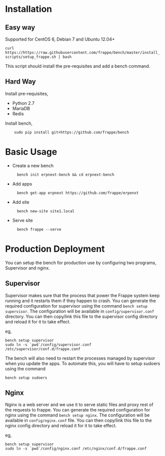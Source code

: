 Installation
============

Easy way
--------

Supported for CentOS 6, Debian 7 and Ubuntu 12.04+

`curl https://https://raw.githubusercontent.com/frappe/bench/master/install_scripts/setup_frappe.sh | bash`

This script should install the pre-requisites and add a bench command.


Hard Way
--------

Install pre-requisites,

* Python 2.7
* MariaDB
* Redis
	
Install bench,

		sudo pip install git+https://github.com/frappe/bench


Basic Usage
===========

* Create a new bench

		bench init erpnext-bench && cd erpnext-bench

* Add apps

		bench get-app erpnext https://github.com/frappe/erpenxt

* Add site

		bench new-site site1.local

* Serve site

		bench frappe --serve


Production Deployment
=====================


You can setup the bench for production use by configuring two programs,
Supervisor and nginx.

Supervisor
----------

Supervisor makes sure that the process that power the Frappe system keep running
and it restarts them if they happen to crash. You can generate the required
configuration for supervisor using the command `bench setup supervisor`. The
configuration will be available in `config/supervisor.conf` directory. You can
then copy/link this file to the supervisor config directory and reload it for it to
take effect.

eg,
	
```
bench setup supervisor
sudo ln -s `pwd`/config/supervisor.conf /etc/supervisor/conf.d/frappe.conf
```

The bench will also need to restart the processes managed by supervisor when you
update the apps. To automate this, you will have to setup sudoers using the
command

`bench setup sudoers`

Nginx
-----

Nginx is a web server and we use it to serve static files and proxy rest of the
requests to frappe. You can generate the required configuration for nginx using
the command `bench setup nginx`. The configuration will be available in
`config/nginx.conf` file. You can then copy/link this file to the nginx config
directory and reload it for it to take effect.

eg,

```
bench setup supervisor
sudo ln -s `pwd`/config/nginx.conf /etc/nginx/conf.d/frappe.conf
```
